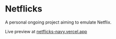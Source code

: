 # Netflicks

A personal ongoing project aiming to emulate Netflix.
<p>Live preview at <a href="netflicks-navy.vercel.app">netflicks-navy.vercel.app</a></p>
